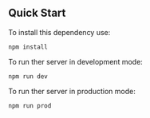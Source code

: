 ## Quick Start
To install this dependency use:

```
npm install
```
To run ther server in development mode:
```
npm run dev
```
To run ther server in production mode:
```
npm run prod
```
